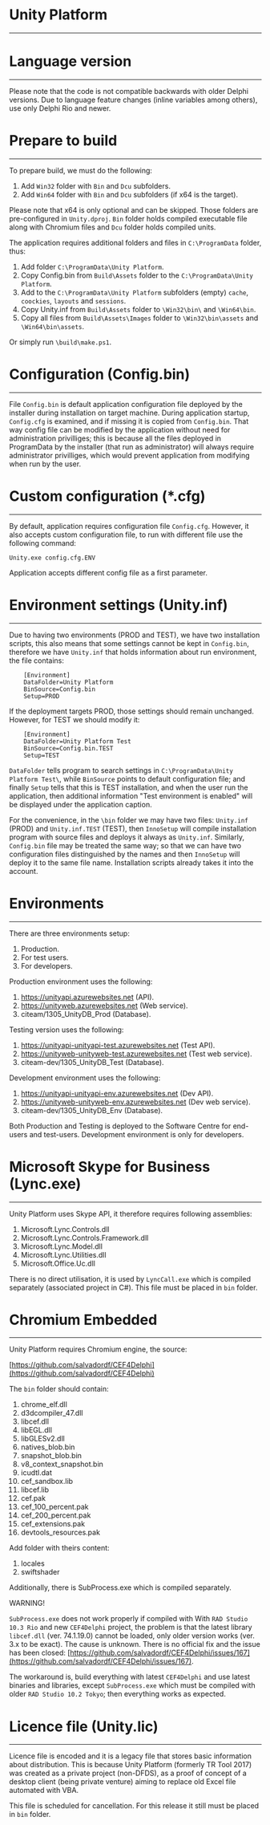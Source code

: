 # Unity Platform

---

# Language version

---

Please note that the code is not compatible backwards with older Delphi versions. 
Due to language feature changes (inline variables among others), use only Delphi Rio and newer.

# Prepare to build

---

To prepare build, we must do the following:

1. Add `Win32` folder with `Bin` and `Dcu` subfolders.
1. Add `Win64` folder with `Bin` and `Dcu` subfolders (if x64 is the target).

Please note that x64 is only optional and can be skipped. Those folders are pre-configured in `Unity.dproj`. `Bin` folder holds compiled executable file along with 
Chromium files and `Dcu` folder holds compiled units.

The application requires additional folders and files in `C:\ProgramData` folder, thus:

1. Add folder `C:\ProgramData\Unity Platform`.
1. Copy Config.bin from `Build\Assets` folder to the `C:\ProgramData\Unity Platform`.
1. Add to the `C:\ProgramData\Unity Platform` subfolders (empty) `cache`, `coockies`, `layouts` and `sessions`. 
1. Copy Unity.inf from `Build\Assets` folder to `\Win32\bin\` and `\Win64\bin`.
1. Copy all files from `Build\Assets\Images` folder to `\Win32\bin\assets` and `\Win64\bin\assets`.

Or simply run `\build\make.ps1`.

# Configuration (Config.bin)

---

File `Config.bin` is default application configuration file deployed by the installer during installation on target machine. During application startup, 
`Config.cfg` is examined, and if missing it is copied from `Config.bin`. That way config file can be modified by the application without need for administration 
privilliges; this is because all the files deployed in ProgramData by the installer (that run as administrator) will always require administrator privilliges, 
which would prevent application from modifying when run by the user.

# Custom configuration (*.cfg)

---

By default, application requires configuration file `Config.cfg`. However, it also accepts custom configuration file, to run with different file use the following command:

`Unity.exe config.cfg.ENV` 

Application accepts different config file as a first parameter. 

# Environment settings (Unity.inf)

---

Due to having two environments (PROD and TEST), we have two installation scripts, this also means that some settings cannot be kept in `Config.bin`, 
therefore we have `Unity.inf` that holds information about run environment, the file contains:

```
    [Environment]
    DataFolder=Unity Platform
    BinSource=Config.bin
    Setup=PROD
```

If the deployment targets PROD, those settings should remain unchanged. However, for TEST we should modify it:

```
    [Environment]
    DataFolder=Unity Platform Test
    BinSource=Config.bin.TEST
    Setup=TEST
```

`DataFolder` tells program to search settings in `C:\ProgramData\Unity Platform Test\`, while `BinSource` points to default configuration file; 
and finally `Setup` tells that this is TEST installation, and when the user run the application, then additional information "Test environment is enabled" 
will be displayed under the application caption.

For the convenience, in the `\bin` folder we may have two files: `Unity.inf` (PROD) and `Unity.inf.TEST` (TEST), then `InnoSetup` will compile installation program with source 
files and deploys it always as `Unity.inf`. Similarly, `Config.bin` file may be treated the same way; so that we can have two configuration files distinguished by the names and 
then `InnoSetup` will deploy it to the same file name. Installation scripts already takes it into the account. 

# Environments

---

There are three environments setup:

1. Production.
1. For test users.
1. For developers.

Production environment uses the following:

1. https://unityapi.azurewebsites.net (API).
1. https://unityweb.azurewebsites.net (Web service).
1. citeam/1305_UnityDB_Prod (Database).

Testing version uses the following:

1. https://unityapi-unityapi-test.azurewebsites.net (Test API).
1. https://unityweb-unityweb-test.azurewebsites.net (Test web service).
1. citeam-dev/1305_UnityDB_Test (Database).

Development environment uses the following:

1. https://unityapi-unityapi-env.azurewebsites.net (Dev API).
1. https://unityweb-unityweb-env.azurewebsites.net (Dev web service).
1. citeam-dev/1305_UnityDB_Env (Database).

Both Production and Testing is deployed to the Software Centre for end-users and test-users. Development environment is only for developers.

# Microsoft Skype for Business (Lync.exe)

---

Unity Platform uses Skype API, it therefore requires following assemblies:

1. Microsoft.Lync.Controls.dll
1. Microsoft.Lync.Controls.Framework.dll
1. Microsoft.Lync.Model.dll
1. Microsoft.Lync.Utilities.dll
1. Microsoft.Office.Uc.dll

There is no direct utilisation, it is used by `LyncCall.exe` which is compiled separately (associated project in C#). This file must be placed in `bin` folder.

# Chromium Embedded

---

Unity Platform requires Chromium engine, the source:

[https://github.com/salvadordf/CEF4Delphi](https://github.com/salvadordf/CEF4Delphi)

The `bin` folder should contain:

1. chrome_elf.dll
1. d3dcompiler_47.dll
1. libcef.dll
1. libEGL.dll
1. libGLESv2.dll
1. natives_blob.bin
1. snapshot_blob.bin
1. v8_context_snapshot.bin
1. icudtl.dat
1. cef_sandbox.lib
1. libcef.lib
1. cef.pak
1. cef_100_percent.pak
1. cef_200_percent.pak
1. cef_extensions.pak
1. devtools_resources.pak

Add folder with theirs content:

1. locales
1. swiftshader

Additionally, there is SubProcess.exe which is compiled separately.

WARNING!

`SubProcess.exe` does not work properly if compiled with With `RAD Studio 10.3 Rio` and new `CEF4Delphi` project, the problem is that the latest library `libcef.dll` (ver. 74.1.19.0) 
cannot be loaded, only older version works (ver. 3.x to be exact). The cause is unknown. There is no official fix and the issue has been closed: 
[https://github.com/salvadordf/CEF4Delphi/issues/167](https://github.com/salvadordf/CEF4Delphi/issues/167). 

The workaround is, build everything with latest `CEF4Delphi` and use latest binaries and libraries, except `SubProcess.exe` which must be compiled with older `RAD Studio 10.2 Tokyo`; 
then everything works as expected.

# Licence file (Unity.lic)

---

Licence file is encoded and it is a legacy file that stores basic information about distribution. This is because Unity Platform (formerly TR Tool 2017) was created as a private project 
(non-DFDS), as a proof of concept of a desktop client (being private venture) aiming to replace old Excel file automated with VBA. 

This file is scheduled for cancellation. For this release it still must be placed in `bin` folder.
